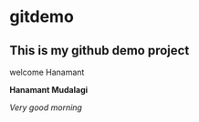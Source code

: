 # gitdemo

## This is my github demo project
 
 welcome Hanamant

**Hanamant Mudalagi**

_Very good morning_


